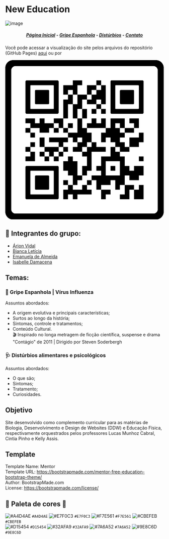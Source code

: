 # New Education

![image](https://user-images.githubusercontent.com/68437993/87812645-e55ba880-c836-11ea-936e-3f2dc45d0c7f.png) 
<h5 align="center"><a href="https://new-education.000webhostapp.com/index.html">Página Inicial</a> - <a href="https://new-education.000webhostapp.com/gripeEspanhola.html">Gripe Espanhola</a> - <a href="https://new-education.000webhostapp.com/disturbios.html">Distúrbios</a> - <a href="https://new-education.000webhostapp.com/contact.html">Contato</a> </h5>

Você pode acessar a visualização do site pelos arquivos do repositório (GitHub Pages) [aqui](https://biancafsilva.github.io/SiteInterdisciplinar/) ou por <p align="center"> <img height="50%" src="./assets/img/QR Code.png"></img> </p>

## :busts_in_silhouette: Integrantes do grupo:
  - [Árion Vidal](https://github.com/focarion)
  - [Bianca Letícia](https://github.com/BiancaFSilva)
  - [Emanuela de Almeida](https://github.com/Manu0121)
  - [Isabelle Damacena](https://github.com/IsabelleDamacena)

## Temas: 
### :microscope: Gripe Espanhola | Vírus Influenza
Assuntos abordados:
  - A origem evolutiva e principais características; 
  - Surtos ao longo da história;
  - Sintomas, controle e tratamentos;
  - Conteúdo Cultural.       
        🎬 Inspirado no longa metragem de ficção científica, suspense e drama "Contágio" de 2011 | Dirigido por Steven Soderbergh

### :stethoscope: Distúrbios alimentares e psicológicos
Assuntos abordados:
  - O que são;
  - Sintomas;
  - Tratamento;
  - Curiosidades.

## Objetivo 
Site desenvolvido como complemento curricular para as matérias de Biologia, Desenvolvimento e Design de Websites (DDW) e Educação Física, respectivamente orquestrados pelos professores Lucas Munhoz Cabral, Cintia Pinho e Kelly Assis.

## Template
Template Name: Mentor  <br>
Template URL: https://bootstrapmade.com/mentor-free-education-bootstrap-theme/ <br>
Author: BootstrapMade.com <br>
License: https://bootstrapmade.com/license/ <br>

## :art: Paleta de cores :art:
![#A4D4AE](https://placehold.it/15/A4D4AE/000000?text=+) `#A4D4AE`
![#E7F0C3](https://placehold.it/15/E7F0C3/000000?text=+) `#E7F0C3`
![#F7E561](https://placehold.it/15/F7E561/000000?text=+) `#F7E561`
![#CBEFEB](https://placehold.it/15/CBEFEB/000000?text=+) `#CBEFEB` <br>
![#D15454](https://placehold.it/15/D15454/000000?text=+) `#D15454`
![#32AFA9](https://placehold.it/15/32AFA9/000000?text=+) `#32AFA9`
![#7A6A52](https://placehold.it/15/7A6A52/000000?text=+) `#7A6A52`
![#9E8C6D](https://placehold.it/15/9E8C6D/000000?text=+) `#9E8C6D`
